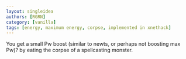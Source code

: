 ```yaml
---
layout: singleidea
authors: [RGRN]
category: [vanilla]
tags: [energy, maximum energy, corpse, implemented in xnethack]
---
```

You get a small Pw boost (similar to newts, or perhaps not boosting max Pw)? by eating the corpse of a spellcasting monster.
